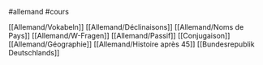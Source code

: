 #allemand #cours 

[[Allemand/Vokabeln]]
[[Allemand/Déclinaisons]]
[[Allemand/Noms de Pays]]
[[Allemand/W-Fragen]]
[[Allemand/Passif]]
[[Conjugaison]]
[[Allemand/Géographie]]
[[Allemand/Histoire après 45]]
[[Bundesrepublik Deutschlands]]
